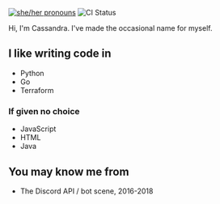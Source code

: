 [![she/her pronouns](https://img.shields.io/badge/pronouns-she%2Fher-ff69b4)](https://pronoun.is/she/her)
![CI Status](https://img.shields.io/github/workflow/status/SapphicCode/SapphicCode/CI)

Hi, I'm Cassandra. I've made the occasional name for myself.

## I like writing code in

- Python
- Go
- Terraform

### If given no choice

- JavaScript
- HTML
- Java

## You may know me from

- The Discord API / bot scene, 2016-2018
